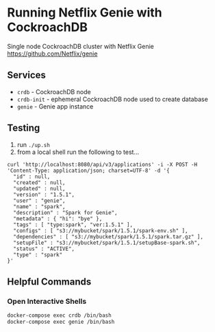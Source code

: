 # Running Netflix Genie with CockroachDB
Single node CockroachDB cluster with Netflix Genie https://github.com/Netflix/genie

## Services
* `crdb` - CockroachDB node
* `crdb-init` - ephemeral CockroachDB node used to create database
* `genie` - Genie app instance

## Testing
1) run `./up.sh`
2) from a local shell run the following to test...
```
curl 'http://localhost:8080/api/v3/applications' -i -X POST -H 'Content-Type: application/json; charset=UTF-8' -d '{
  "id" : null,
  "created" : null,
  "updated" : null,
  "version" : "1.5.1",
  "user" : "genie",
  "name" : "spark",
  "description" : "Spark for Genie",
  "metadata" : { "hi": "bye" },
  "tags" : [ "type:spark", "ver:1.5.1" ],
  "configs" : [ "s3://mybucket/spark/1.5.1/spark-env.sh" ],
  "dependencies" : [ "s3://mybucket/spark/1.5.1/spark.tar.gz" ],
  "setupFile" : "s3://mybucket/spark/1.5.1/setupBase-spark.sh",
  "status" : "ACTIVE",
  "type" : "spark"
}'
```

## Helpful Commands

### Open Interactive Shells
```bash
docker-compose exec crdb /bin/bash
docker-compose exec genie /bin/bash
```


    